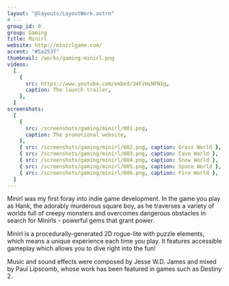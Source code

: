 ```yaml
---
layout: "@layouts/LayoutWork.astro"
# ---
group_id: 0
group: Gaming
title: Minirl
website: http://minirlgame.com/
accent: "#5a253f"
thumbnail: /works/gaming-minirl.png
videos:
  [
    {
      src: https://www.youtube.com/embed/34FzHsNFN1g,
      caption: The launch trailer,
    },
  ]
screenshots:
  [
    {
      src: /screenshots/gaming/minirl/001.png,
      caption: The promotional website,
    },
    { src: /screenshots/gaming/minirl/002.png, caption: Grass World },
    { src: /screenshots/gaming/minirl/003.png, caption: Cave World },
    { src: /screenshots/gaming/minirl/004.png, caption: Snow World },
    { src: /screenshots/gaming/minirl/005.png, caption: Space World },
    { src: /screenshots/gaming/minirl/006.png, caption: Fire World },
  ]
---
```


Minirl was my first foray into indie game development. In the game you play as Hank, the adorably murderous square boy, as he traverses a variety of worlds full of creepy monsters and overcomes dangerous obstacles in search for Minirls - powerful gems that grant power.

Minirl is a procedurally-generated 2D rogue-lite with puzzle elements, which means a unique experience each time you play. It features accessible gameplay which allows you to dive right into the fun!

Music and sound effects were composed by Jesse W.D. James and mixed by Paul Lipscomb, whose work has been featured in games such as Destiny 2.
